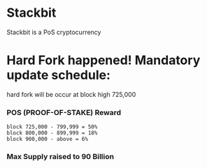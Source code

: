# Stackbit
Stackbit is a PoS cryptocurrency

# Hard Fork happened! Mandatory update schedule:

hard fork will be occur at block high 725,000

### POS (PROOF-OF-STAKE) Reward

```
block 725,000 - 799,999 = 50%
block 800,000 - 899,999 = 18%
block 900,000 - above = 6%
```
### Max Supply raised to 90 Billion
